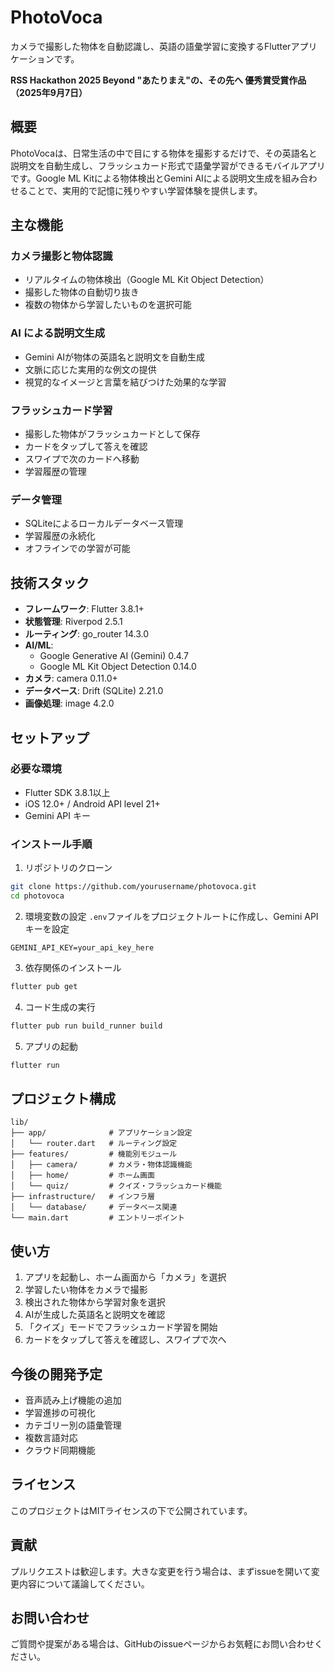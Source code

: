 # PhotoVoca

カメラで撮影した物体を自動認識し、英語の語彙学習に変換するFlutterアプリケーションです。

**RSS Hackathon 2025 Beyond "あたりまえ"の、その先へ 優秀賞受賞作品（2025年9月7日）**

## 概要

PhotoVocaは、日常生活の中で目にする物体を撮影するだけで、その英語名と説明文を自動生成し、フラッシュカード形式で語彙学習ができるモバイルアプリです。Google ML Kitによる物体検出とGemini AIによる説明文生成を組み合わせることで、実用的で記憶に残りやすい学習体験を提供します。

## 主な機能

### カメラ撮影と物体認識
- リアルタイムの物体検出（Google ML Kit Object Detection）
- 撮影した物体の自動切り抜き
- 複数の物体から学習したいものを選択可能

### AI による説明文生成
- Gemini AIが物体の英語名と説明文を自動生成
- 文脈に応じた実用的な例文の提供
- 視覚的なイメージと言葉を結びつけた効果的な学習

### フラッシュカード学習
- 撮影した物体がフラッシュカードとして保存
- カードをタップして答えを確認
- スワイプで次のカードへ移動
- 学習履歴の管理

### データ管理
- SQLiteによるローカルデータベース管理
- 学習履歴の永続化
- オフラインでの学習が可能

## 技術スタック

- **フレームワーク**: Flutter 3.8.1+
- **状態管理**: Riverpod 2.5.1
- **ルーティング**: go_router 14.3.0
- **AI/ML**:
  - Google Generative AI (Gemini) 0.4.7
  - Google ML Kit Object Detection 0.14.0
- **カメラ**: camera 0.11.0+
- **データベース**: Drift (SQLite) 2.21.0
- **画像処理**: image 4.2.0

## セットアップ

### 必要な環境
- Flutter SDK 3.8.1以上
- iOS 12.0+ / Android API level 21+
- Gemini API キー

### インストール手順

1. リポジトリのクローン
```bash
git clone https://github.com/yourusername/photovoca.git
cd photovoca
```

2. 環境変数の設定
`.env`ファイルをプロジェクトルートに作成し、Gemini APIキーを設定
```
GEMINI_API_KEY=your_api_key_here
```

3. 依存関係のインストール
```bash
flutter pub get
```

4. コード生成の実行
```bash
flutter pub run build_runner build
```

5. アプリの起動
```bash
flutter run
```

## プロジェクト構成

```
lib/
├── app/              # アプリケーション設定
│   └── router.dart   # ルーティング設定
├── features/         # 機能別モジュール
│   ├── camera/       # カメラ・物体認識機能
│   ├── home/         # ホーム画面
│   └── quiz/         # クイズ・フラッシュカード機能
├── infrastructure/   # インフラ層
│   └── database/     # データベース関連
└── main.dart         # エントリーポイント
```

## 使い方

1. アプリを起動し、ホーム画面から「カメラ」を選択
2. 学習したい物体をカメラで撮影
3. 検出された物体から学習対象を選択
4. AIが生成した英語名と説明文を確認
5. 「クイズ」モードでフラッシュカード学習を開始
6. カードをタップして答えを確認し、スワイプで次へ

## 今後の開発予定

- 音声読み上げ機能の追加
- 学習進捗の可視化
- カテゴリー別の語彙管理
- 複数言語対応
- クラウド同期機能

## ライセンス

このプロジェクトはMITライセンスの下で公開されています。

## 貢献

プルリクエストは歓迎します。大きな変更を行う場合は、まずissueを開いて変更内容について議論してください。

## お問い合わせ

ご質問や提案がある場合は、GitHubのissueページからお気軽にお問い合わせください。